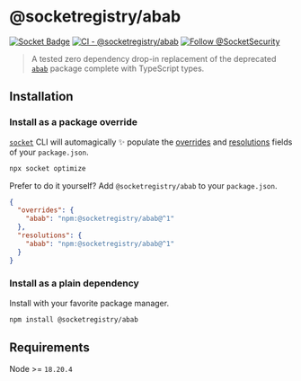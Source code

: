 # @socketregistry/abab

[![Socket Badge](https://socket.dev/api/badge/npm/package/@socketregistry/abab)](https://socket.dev/npm/package/@socketregistry/abab)
[![CI - @socketregistry/abab](https://github.com/SocketDev/socket-registry-js/actions/workflows/test.yml/badge.svg)](https://github.com/SocketDev/socket-registry-js/actions/workflows/test.yml)
[![Follow @SocketSecurity](https://img.shields.io/twitter/follow/SocketSecurity?style=social)](https://twitter.com/SocketSecurity)

> A tested zero dependency drop-in replacement of the deprecated
> [`abab`](https://socket.dev/npm/package/abab) package complete with TypeScript
> types.

## Installation

### Install as a package override

[`socket`](https://socket.dev/npm/package/socket) CLI will automagically
:sparkles: populate the
[overrides](https://docs.npmjs.com/cli/v9/configuring-npm/package-json#overrides)
and [resolutions](https://yarnpkg.com/configuration/manifest#resolutions) fields
of your `package.json`.

```sh
npx socket optimize
```

Prefer to do it yourself? Add `@socketregistry/abab` to your `package.json`.

```json
{
  "overrides": {
    "abab": "npm:@socketregistry/abab@^1"
  },
  "resolutions": {
    "abab": "npm:@socketregistry/abab@^1"
  }
}
```

### Install as a plain dependency

Install with your favorite package manager.

```sh
npm install @socketregistry/abab
```

## Requirements

Node >= `18.20.4`
